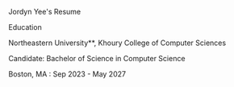 Jordyn Yee's Resume

Education

Northeastern University**, Khoury College of Computer Sciences

Candidate: Bachelor of Science in Computer Science

Boston, MA : Sep 2023 - May 2027
